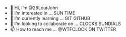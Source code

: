 - 👋 Hi, I’m @26LourJohn
- 👀 I’m interested in ... SUN TIME
- 🌱 I’m currently learning ... GIT GITHUB 
- 💞️ I’m looking to collaborate on ... CLOCKS SUNDIALS
- 📫 How to reach me ... @WTFCLOCK ON TWITTER

<!---
26LourJohn/26LourJohn is a ✨ special ✨ repository because its `README.md` (this file) appears on your GitHub profile.
You can click the Preview link to take a look at your changes.
--->
